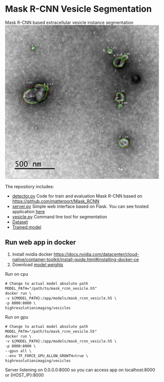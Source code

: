 # Mask R-CNN Vesicle Segmentation
Mask R-CNN based extracellular vesicle instance segmentation
![Sample](assets/sample_vis.jpg)

The repository includes:
* [detector.py](detector.py) Code for train and evaluation Mask R-CNN based on https://github.com/matterport/Mask_RCNN
* [server.py](server.py) Simple web interface based on Flask. You can see hosted application [here](https://www.bioeng.ru/exosomes/)
* [vesicle.py](vesicle.py) Command line tool for segmentation
* [Dataset](https://github.com/High-resolution-microscopy-laboratory/exosomes/releases/download/v1.0/dataset.zip)
* [Trained model](https://github.com/High-resolution-microscopy-laboratory/exosomes/releases/download/v1.0/mask_rcnn_vesicle.h5)


## Run web app in docker

1. Install nvidia docker https://docs.nvidia.com/datacenter/cloud-native/container-toolkit/install-guide.html#installing-docker-ce
2. Download [model weights](https://github.com/High-resolution-microscopy-laboratory/exosomes/releases/download/v1.0/mask_rcnn_vesicle.h5)

Run on cpu
```shell script
# Change to actual model absolute path
MODEL_PATH="/path/to/mask_rcnn_vesicle.h5"
docker run \
-v ${MODEL_PATH}:/app/models/mask_rcnn_vesicle.h5 \
-p 8000:8000 \
highresolutionimaging/vesicles
```

Run on gpu
```shell script
# Change to actual model absolute path
MODEL_PATH="/path/to/mask_rcnn_vesicle.h5"
docker run \
-v ${MODEL_PATH}:/app/models/mask_rcnn_vesicle.h5 \
-p 8000:8000 \
--gpus all \
--env TF_FORCE_GPU_ALLOW_GROWTH=true \
highresolutionimaging/vesicles
```

Server listening on 0.0.0.0:8000 so you can access app on localhost:8000 or {HOST_IP}:8000

